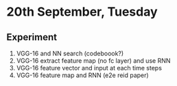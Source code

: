 # 20th September, Tuesday

## Experiment
1. VGG-16 and NN search (codeboook?)
2. VGG-16 extract feature map (no fc layer) and use RNN
3. VGG-16 feature vector and input at each time steps
4. VGG-16 feature map and RNN (e2e reid paper)